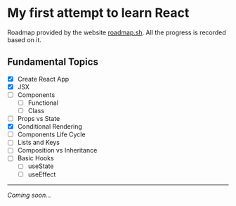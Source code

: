 # My first attempt to learn React
Roadmap provided by the website [roadmap.sh](http://roadmap.sh/). All the progress is recorded based on it.
## Fundamental Topics
- [x] Create React App
- [x] JSX
- [ ] Components
  - [ ] Functional
  - [ ] Class
- [ ] Props vs State
- [x] Conditional Rendering
- [ ] Components Life Cycle
- [ ] Lists and Keys
- [ ] Composition vs Inheritance
- [ ] Basic Hooks
  - [ ] useState
  - [ ] useEffect
---
*Coming soon...*
